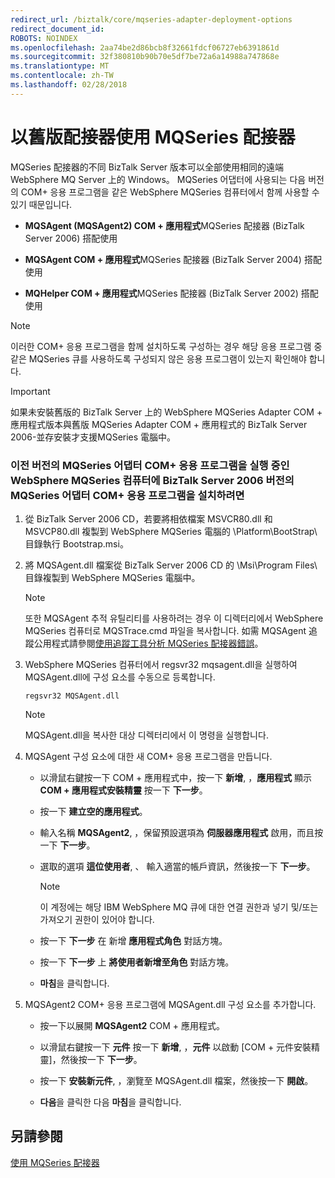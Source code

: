 ```yaml
---
redirect_url: /biztalk/core/mqseries-adapter-deployment-options
redirect_document_id: 
ROBOTS: NOINDEX
ms.openlocfilehash: 2aa74be2d86bcb8f32661fdcf06727eb6391861d
ms.sourcegitcommit: 32f380810b90b70e5df7be72a6a14988a747868e
ms.translationtype: MT
ms.contentlocale: zh-TW
ms.lasthandoff: 02/28/2018
---
```

# <a name="using-mqseries-adapter-with-an-earlier-version-of-the-adapter"></a>以舊版配接器使用 MQSeries 配接器
MQSeries 配接器的不同 BizTalk Server 版本可以全部使用相同的遠端 WebSphere MQ Server 上的 Windows。 MQSeries 어댑터에 사용되는 다음 버전의 COM+ 응용 프로그램을 같은 WebSphere MQSeries 컴퓨터에서 함께 사용할 수 있기 때문입니다.  
  
-   **MQSAgent (MQSAgent2) COM + 應用程式**MQSeries 配接器 (BizTalk Server 2006) 搭配使用 
  
-   **MQSAgent COM + 應用程式**MQSeries 配接器 (BizTalk Server 2004) 搭配使用  
  
-   **MQHelper COM + 應用程式**MQSeries 配接器 (BizTalk Server 2002) 搭配使用 
  
> [!NOTE]
>  이러한 COM+ 응용 프로그램을 함께 설치하도록 구성하는 경우 해당 응용 프로그램 중 같은 MQSeries 큐를 사용하도록 구성되지 않은 응용 프로그램이 있는지 확인해야 합니다.  
  
> [!IMPORTANT]
>  如果未安裝舊版的 BizTalk Server 上的 WebSphere MQSeries Adapter COM + 應用程式版本與舊版 MQSeries Adapter COM + 應用程式的 BizTalk Server 2006-並存安裝才支援MQSeries 電腦中。  
  
### <a name="to-install-the-biztalk-server-2006-version-of-the-mqseries-adapter-com-application-on-a-websphere-mqseries-computer-that-is-running-an-earlier-version-of-the-mqseries-adapter-com-application"></a>이전 버전의 MQSeries 어댑터 COM+ 응용 프로그램을 실행 중인 WebSphere MQSeries 컴퓨터에 BizTalk Server 2006 버전의 MQSeries 어댑터 COM+ 응용 프로그램을 설치하려면  
  
1.  從 BizTalk Server 2006 CD，若要將相依檔案 MSVCR80.dll 和 MSVCP80.dll 複製到 WebSphere MQSeries 電腦的 \Platform\BootStrap\ 目錄執行 Bootstrap.msi。  
  
2.  將 MQSAgent.dll 檔案從 BizTalk Server 2006 CD 的 \Msi\Program Files\ 目錄複製到 WebSphere MQSeries 電腦中。  
  
    > [!NOTE]
    >  또한 MQSAgent 추적 유틸리티를 사용하려는 경우 이 디렉터리에서 WebSphere MQSeries 컴퓨터로 MQSTrace.cmd 파일을 복사합니다. 如需 MQSAgent 追蹤公用程式請參閱[使用追蹤工具分析 MQSeries 配接器錯誤](../core/analyzing-mqseries-adapter-errors-with-the-trace-tools.md)。  
  
3.  WebSphere MQSeries 컴퓨터에서 regsvr32 mqsagent.dll을 실행하여 MQSAgent.dll에 구성 요소를 수동으로 등록합니다.  
  
    ```  
    regsvr32 MQSAgent.dll  
    ```  
  
    > [!NOTE]
    >  MQSAgent.dll을 복사한 대상 디렉터리에서 이 명령을 실행합니다.  
  
4.  MQSAgent 구성 요소에 대한 새 COM+ 응용 프로그램을 만듭니다.  
  
    -   以滑鼠右鍵按一下 COM + 應用程式中，按一下 **新增**, ，**應用程式** 顯示 **COM + 應用程式安裝精靈** 按一下 **下一步**。  
  
    -   按一下  **建立空的應用程式**。  
  
    -   輸入名稱 **MQSAgent2**, ，保留預設選項為 **伺服器應用程式** 啟用，而且按一下 **下一步**。  
  
    -   選取的選項 **這位使用者**, 、 輸入適當的帳戶資訊，然後按一下  **下一步**。  
  
        > [!NOTE]
        >  이 계정에는 해당 IBM WebSphere MQ 큐에 대한 연결 권한과 넣기 및/또는 가져오기 권한이 있어야 합니다.  
  
    -   按一下  **下一步** 在 新增 **應用程式角色** 對話方塊。  
  
    -   按一下  **下一步** 上 **將使用者新增至角色** 對話方塊。  
  
    -   **마침**을 클릭합니다.  
  
5.  MQSAgent2 COM+ 응용 프로그램에 MQSAgent.dll 구성 요소를 추가합니다.  
  
    -   按一下以展開 **MQSAgent2** COM + 應用程式。  
  
    -   以滑鼠右鍵按一下 **元件** 按一下 **新增**, ，**元件** 以啟動 [COM + 元件安裝精靈]，然後按一下 **下一步**。  
  
    -   按一下  **安裝新元件**, ，瀏覽至 MQSAgent.dll 檔案，然後按一下 **開啟**。  
  
    -   **다음**을 클릭한 다음 **마침**을 클릭합니다.  
  
## <a name="see-also"></a>另請參閱  
 [使用 MQSeries 配接器](../core/using-the-mqseries-adapter.md)
